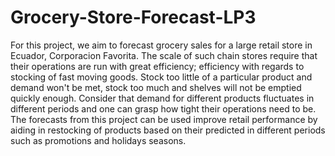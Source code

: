 # Grocery-Store-Forecast-LP3

For this project, we aim to forecast grocery sales for a large retail store in Ecuador, Corporacion Favorita. The scale of such chain stores require that their operations are run with great efficiency; efficiency with regards to stocking of fast moving goods. Stock too little of a particular product and demand won't be met, stock too much and shelves will not be emptied quickly enough. Consider that demand for different products fluctuates in different periods and one can grasp how tight their operations need to be. The forecasts from this project can be used improve retail performance by aiding in restocking of products based on their predicted in different periods such as promotions and holidays seasons.